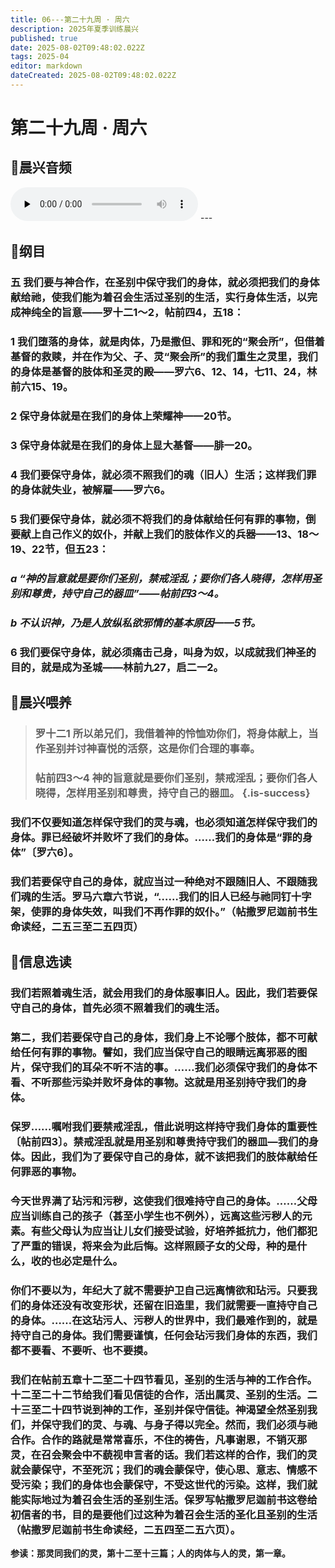```yaml
---
title: 06---第二十九周 · 周六
description: 2025年夏季训练晨兴
published: true
date: 2025-08-02T09:48:02.022Z
tags: 2025-04
editor: markdown
dateCreated: 2025-08-02T09:48:02.022Z
---
```


# 第二十九周 · 周六
## 🎵晨兴音频

<audio id="audio" controls="" preload="none">
      <source id="mp3" src="/2025-04/week5/week29day6.mp3">
</audio>
---

## 📖纲目

### 五    我们要与神合作，在圣别中保守我们的身体，就必须把我们的身体献给祂，使我们能为着召会生活过圣别的生活，实行身体生活，以完成神纯全的旨意——罗十二1～2，帖前四4，五18：

### 1    我们堕落的身体，就是肉体，乃是撒但、罪和死的“聚会所”，但借着基督的救赎，并在作为父、子、灵“聚会所”的我们重生之灵里，我们的身体是基督的肢体和圣灵的殿——罗六6、12、14，七11、24，林前六15、19。

### 2    保守身体就是在我们的身体上荣耀神——20节。

### 3    保守身体就是在我们的身体上显大基督——腓一20。

### 4    我们要保守身体，就必须不照我们的魂（旧人）生活；这样我们罪的身体就失业，被解雇——罗六6。

### 5    我们要保守身体，就必须不将我们的身体献给任何有罪的事物，倒要献上自己作义的奴仆，并献上我们的肢体作义的兵器——13、18～19、22节，但五23：

### *a    “神的旨意就是要你们圣别，禁戒淫乱；要你们各人晓得，怎样用圣别和尊贵，持守自己的器皿”——帖前四3～4。*

### *b    不认识神，乃是人放纵私欲邪情的基本原因——5节。*

### 6    我们要保守身体，就必须痛击己身，叫身为奴，以成就我们神圣的目的，就是成为圣城——林前九27，启二一2。

## 📖晨兴喂养

>### **罗十二1    所以弟兄们，我借着神的怜恤劝你们，将身体献上，当作圣别并讨神喜悦的活祭，这是你们合理的事奉。**
>
>### **帖前四3～4    神的旨意就是要你们圣别，禁戒淫乱；要你们各人晓得，怎样用圣别和尊贵，持守自己的器皿。** {.is-success}

### 我们不仅要知道怎样保守我们的灵与魂，也必须知道怎样保守我们的身体。罪已经破坏并败坏了我们的身体。……我们的身体是“罪的身体”〔罗六6〕。

### 我们若要保守自己的身体，就应当过一种绝对不跟随旧人、不跟随我们魂的生活。罗马六章六节说，“……我们的旧人已经与祂同钉十字架，使罪的身体失效，叫我们不再作罪的奴仆。”（帖撒罗尼迦前书生命读经，二五三至二五四页）

## 📖信息选读

### 我们若照着魂生活，就会用我们的身体服事旧人。因此，我们若要保守自己的身体，首先必须不照着我们的魂生活。

### 第二，我们若要保守自己的身体，我们身上不论哪个肢体，都不可献给任何有罪的事物。譬如，我们应当保守自己的眼睛远离邪恶的图片，保守我们的耳朵不听不洁的事。……我们必须保守我们的身体不看、不听那些污染并败坏身体的事物。这就是用圣别持守我们的身体。

### 保罗……嘱咐我们要禁戒淫乱，借此说明这样持守我们身体的重要性〔帖前四3〕。禁戒淫乱就是用圣别和尊贵持守我们的器皿—我们的身体。因此，我们为了要保守自己的身体，就不该把我们的肢体献给任何罪恶的事物。

### 今天世界满了玷污和污秽，这使我们很难持守自己的身体。……父母应当训练自己的孩子（甚至小学生也不例外），远离这些污秽人的元素。有些父母认为应当让儿女们接受试验，好培养抵抗力，他们都犯了严重的错误，将来会为此后悔。这样照顾子女的父母，种的是什么，收的也必定是什么。

### 你们不要以为，年纪大了就不需要护卫自己远离情欲和玷污。只要我们的身体还没有改变形状，还留在旧造里，我们就需要一直持守自己的身体。……在这玷污人、污秽人的世界中，我们最难作到的，就是持守自己的身体。我们需要谨慎，任何会玷污我们身体的东西，我们都不要看、不要听、也不要摸。

### 我们在帖前五章十二至二十四节看见，圣别的生活与神的工作合作。十二至二十二节给我们看见信徒的合作，活出属灵、圣别的生活。二十三至二十四节说到神的工作，圣别并保守信徒。神渴望全然圣别我们，并保守我们的灵、与魂、与身子得以完全。然而，我们必须与祂合作。合作的路就是常常喜乐，不住的祷告，凡事谢恩，不销灭那灵，在召会聚会中不藐视申言者的话。我们若这样的合作，我们的灵就会蒙保守，不至死沉；我们的魂会蒙保守，使心思、意志、情感不受污染；我们的身体也会蒙保守，不受这世代的污染。这样，我们就能实际地过为着召会生活的圣别生活。保罗写帖撒罗尼迦前书这卷给初信者的书，目的是要他们过这种为着召会生活的圣化且圣别的生活（帖撒罗尼迦前书生命读经，二五四至二五六页）。

**参读：那灵同我们的灵，第十二至十三篇；人的肉体与人的灵，第一章。**
<!-- Google tag (gtag.js) -->
<script async src="https://www.googletagmanager.com/gtag/js?id=G-1P8709Z16T"></script>
<script>
  window.dataLayer = window.dataLayer || [];
  function gtag(){dataLayer.push(arguments);}
  gtag('js', new Date());

  gtag('config', 'G-1P8709Z16T');
</script>
